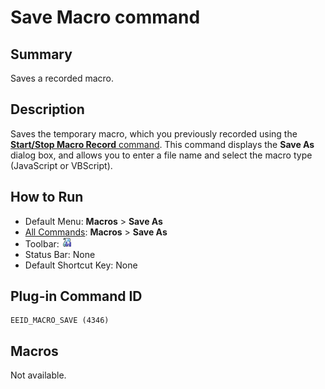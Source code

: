 # Save Macro command

## Summary

Saves a recorded macro.

## Description

Saves the temporary macro, which you previously recorded using the
[**Start/Stop Macro Record** command](quick_macro_record).
This command displays the **Save As** dialog box, and allows you to enter a file name and select the macro type (JavaScript or VBScript).

## How to Run

- Default Menu: **Macros** \> **Save As**
- [All Commands](../tools/all_commands): **Macros**
\> **Save As**
- Toolbar: ![](../../images/macrosave.gif)
- Status Bar: None
- Default Shortcut Key: None

## Plug-in Command ID

```
EEID_MACRO_SAVE (4346)
```

## Macros

Not available.
